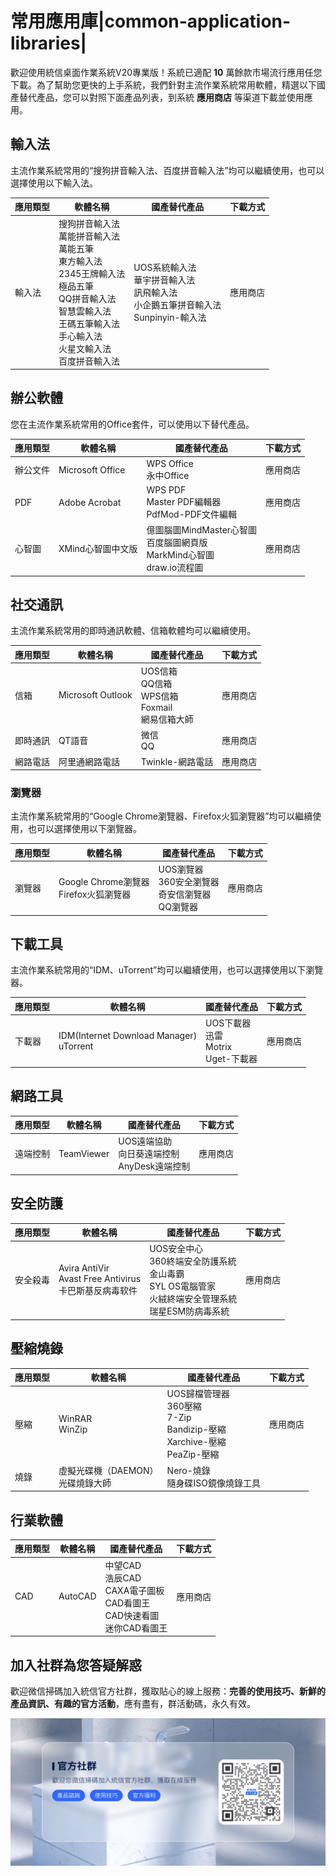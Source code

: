 # 常用應用庫|common-application-libraries|

歡迎使用統信桌面作業系統V20專業版！系統已適配 **10** 萬餘款市場流行應用任您下載。為了幫助您更快的上手系統，我們針對主流作業系統常用軟體，精選以下國產替代產品，您可以對照下面產品列表，到系統 **應用商店** 等渠道下載並使用應用。

## 輸入法

主流作業系統常用的“搜狗拼音輸入法、百度拼音輸入法”均可以繼續使用，也可以選擇使用以下輸入法。

| 應用類型 | 軟體名稱                                                                                                                              | 國產替代產品                                                              | 下載方式 |
| ---- | --------------------------------------------------------------------------------------------------------------------------------- | ------------------------------------------------------------------- | ---- |
| 輸入法  | 搜狗拼音輸入法<br/>萬能拼音輸入法<br/>萬能五筆<br/>東方輸入法<br/>2345王牌輸入法<br/>極品五筆<br/>QQ拼音輸入法<br/>智慧雲輸入法<br/>王碼五筆輸入法<br/>手心輸入法<br/>火星文輸入法<br/>百度拼音輸入法 | UOS系統輸入法<br />華宇拼音輸入法<br />訊飛輸入法<br />小企鵝五筆拼音輸入法<br />Sunpinyin-輸入法 | 應用商店 |



## 辦公軟體

您在主流作業系統常用的Office套件，可以使用以下替代產品。

| 應用類型 | 軟體名稱             | 國產替代產品                                                          | 下載方式 |
| ---- | ---------------- | --------------------------------------------------------------- | ---- |
| 辦公文件 | Microsoft Office | WPS Office<br/>永中Office                                         | 應用商店 |
| PDF  | Adobe Acrobat    | WPS PDF<br />Master PDF編輯器<br />PdfMod-PDF文件編輯                  | 應用商店 |
| 心智圖  | XMind心智圖中文版      | 億圖腦圖MindMaster心智圖<br />百度腦圖網頁版<br />MarkMind心智圖<br />draw.io流程圖 | 應用商店 |



## 社交通訊

主流作業系統常用的即時通訊軟體、信箱軟體均可以繼續使用。

| 應用類型 | 軟體名稱              | 國產替代產品                                              | 下載方式 |
| ---- | ----------------- | --------------------------------------------------- | ---- |
| 信箱   | Microsoft Outlook | UOS信箱<br />QQ信箱<br />WPS信箱<br />Foxmail<br />網易信箱大師 | 應用商店 |
| 即時通訊 | QT語音              | 微信<br />QQ                                          | 應用商店 |
| 網路電話 | 阿里通網路電話           | Twinkle-網路電話                                        | 應用商店 |



### 瀏覽器

主流作業系統常用的“Google Chrome瀏覽器、Firefox火狐瀏覽器”均可以繼續使用，也可以選擇使用以下瀏覽器。

| 應用類型 | 軟體名稱                               | 國產替代產品                                      | 下載方式 |
| ---- | ---------------------------------- | ------------------------------------------- | ---- |
| 瀏覽器  | Google Chrome瀏覽器<br />Firefox火狐瀏覽器 | UOS瀏覽器<br />360安全瀏覽器<br />奇安信瀏覽器<br />QQ瀏覽器 | 應用商店 |



## 下載工具

主流作業系統常用的“IDM、uTorrent”均可以繼續使用，也可以選擇使用以下瀏覽器。

| 應用類型 | 軟體名稱                                         | 國產替代產品                                   | 下載方式 |
| ---- | -------------------------------------------- | ---------------------------------------- | ---- |
| 下載器  | IDM(Internet Download Manager)<br />uTorrent | UOS下載器<br />迅雷<br />Motrix<br />Uget-下載器 | 應用商店 |



## 網路工具

| 應用類型 | 軟體名稱       | 國產替代產品                                | 下載方式 |
| ---- | ---------- | ------------------------------------- | ---- |
| 遠端控制 | TeamViewer | UOS遠端協助<br />向日葵遠端控制<br />AnyDesk遠端控制 | 應用商店 |



## 安全防護

| 應用類型 | 軟體名稱                                                   | 國產替代產品                                                                             | 下載方式 |
| ---- | ------------------------------------------------------ | ---------------------------------------------------------------------------------- | ---- |
| 安全殺毒 | Avira AntiVir<br />Avast Free Antivirus<br />卡巴斯基反病毒软件 | UOS安全中心<br />360終端安全防護系統<br />金山毒霸<br />SYL OS電腦管家<br />火絨終端安全管理系統<br />瑞星ESM防病毒系統 | 應用商店 |



## 壓縮燒錄

| 應用類型 | 軟體名稱                      | 國產替代產品                                                                          | 下載方式 |
| ---- | ------------------------- | ------------------------------------------------------------------------------- | ---- |
| 壓縮   | WinRAR<br />WinZip<br />  | UOS歸檔管理器<br />360壓縮<br />7-Zip<br />Bandizip-壓縮<br />Xarchive-壓縮<br />PeaZip-壓縮 | 應用商店 |
| 燒錄   | 虛擬光碟機（DAEMON）<br />光碟燒錄大師 | Nero-燒錄<br />隨身碟ISO鏡像燒錄工具                                                       |      |



## 行業軟體

| 應用類型 | 軟體名稱    | 國產替代產品                                                                | 下載方式 |
| ---- | ------- | --------------------------------------------------------------------- | ---- |
| CAD  | AutoCAD | 中望CAD<br />浩辰CAD<br />CAXA電子圖板<br />CAD看圖王<br />CAD快速看圖<br />迷你CAD看圖王 | 應用商店 |





## 加入社群為您答疑解惑

歡迎微信掃碼加入統信官方社群，獲取貼心的線上服務：**完善的使用技巧、新鮮的產品資訊、有趣的官方活動**，應有盡有，群活動碼，永久有效。

![community](./fig/community.png)

